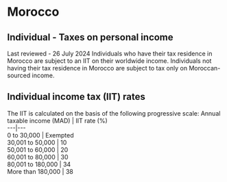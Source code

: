 # Morocco
## Individual - Taxes on personal income
Last reviewed - 26 July 2024
Individuals who have their tax residence in Morocco are subject to an IIT on their worldwide income.
Individuals not having their tax residence in Morocco are subject to tax only on Moroccan-sourced income.
## Individual income tax (IIT) rates
The IIT is calculated on the basis of the following progressive scale:
Annual taxable income (MAD)  | IIT rate (%)  
---|---  
0 to 30,000 | Exempted  
30,001 to 50,000 | 10  
50,001 to 60,000 | 20  
60,001 to 80,000 | 30  
80,001 to 180,000 | 34  
More than 180,000 | 38
